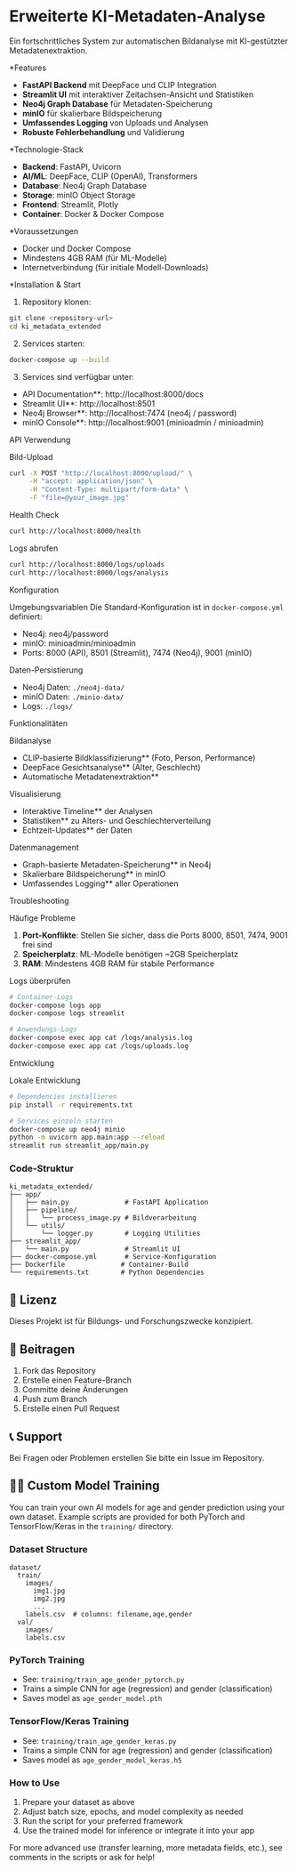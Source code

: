 # Erweiterte KI-Metadaten-Analyse

Ein fortschrittliches System zur automatischen Bildanalyse mit KI-gestützter Metadatenextraktion.

*Features

- **FastAPI Backend** mit DeepFace und CLIP Integration
- **Streamlit UI** mit interaktiver Zeitachsen-Ansicht und Statistiken
- **Neo4j Graph Database** für Metadaten-Speicherung
- **minIO** für skalierbare Bildspeicherung
- **Umfassendes Logging** von Uploads und Analysen
- **Robuste Fehlerbehandlung** und Validierung

*Technologie-Stack

- **Backend**: FastAPI, Uvicorn
- **AI/ML**: DeepFace, CLIP (OpenAI), Transformers
- **Database**: Neo4j Graph Database
- **Storage**: minIO Object Storage
- **Frontend**: Streamlit, Plotly
- **Container**: Docker & Docker Compose

*Voraussetzungen

- Docker und Docker Compose
- Mindestens 4GB RAM (für ML-Modelle)
- Internetverbindung (für initiale Modell-Downloads)

*Installation & Start

1. Repository klonen:
```bash
git clone <repository-url>
cd ki_metadata_extended
```

2. Services starten:
```bash
docker-compose up --build
```

3. Services sind verfügbar unter:
- API Documentation**: http://localhost:8000/docs
- Streamlit UI**: http://localhost:8501
- Neo4j Browser**: http://localhost:7474 (neo4j / password)
- minIO Console**: http://localhost:9001 (minioadmin / minioadmin)

API Verwendung

Bild-Upload
```bash
curl -X POST "http://localhost:8000/upload/" \
     -H "accept: application/json" \
     -H "Content-Type: multipart/form-data" \
     -F "file=@your_image.jpg"
```

Health Check
```bash
curl http://localhost:8000/health
```

Logs abrufen
```bash
curl http://localhost:8000/logs/uploads
curl http://localhost:8000/logs/analysis
```

Konfiguration

Umgebungsvariablen
Die Standard-Konfiguration ist in `docker-compose.yml` definiert:

- Neo4j: neo4j/password
- minIO: minioadmin/minioadmin
- Ports: 8000 (API), 8501 (Streamlit), 7474 (Neo4j), 9001 (minIO)

Daten-Persistierung
- Neo4j Daten: `./neo4j-data/`
- minIO Daten: `./minio-data/`
- Logs: `./logs/`

Funktionalitäten

Bildanalyse
- CLIP-basierte Bildklassifizierung** (Foto, Person, Performance)
- DeepFace Gesichtsanalyse** (Alter, Geschlecht)
- Automatische Metadatenextraktion**

Visualisierung
- Interaktive Timeline** der Analysen
- Statistiken** zu Alters- und Geschlechterverteilung
- Echtzeit-Updates** der Daten

Datenmanagement
- Graph-basierte Metadaten-Speicherung** in Neo4j
- Skalierbare Bildspeicherung** in minIO
- Umfassendes Logging** aller Operationen

Troubleshooting

Häufige Probleme

1. **Port-Konflikte**: Stellen Sie sicher, dass die Ports 8000, 8501, 7474, 9001 frei sind
2. **Speicherplatz**: ML-Modelle benötigen ~2GB Speicherplatz
3. **RAM**: Mindestens 4GB RAM für stabile Performance

Logs überprüfen
```bash
# Container-Logs
docker-compose logs app
docker-compose logs streamlit

# Anwendungs-Logs
docker-compose exec app cat /logs/analysis.log
docker-compose exec app cat /logs/uploads.log
```

Entwicklung

Lokale Entwicklung
```bash
# Dependencies installieren
pip install -r requirements.txt

# Services einzeln starten
docker-compose up neo4j minio
python -m uvicorn app.main:app --reload
streamlit run streamlit_app/main.py
```

### Code-Struktur
```
ki_metadata_extended/
├── app/
│   ├── main.py              # FastAPI Application
│   ├── pipeline/
│   │   └── process_image.py # Bildverarbeitung
│   └── utils/
│       └── logger.py        # Logging Utilities
├── streamlit_app/
│   └── main.py              # Streamlit UI
├── docker-compose.yml       # Service-Konfiguration
├── Dockerfile              # Container-Build
└── requirements.txt        # Python Dependencies
```

## 📝 Lizenz

Dieses Projekt ist für Bildungs- und Forschungszwecke konzipiert.

## 🤝 Beitragen

1. Fork das Repository
2. Erstelle einen Feature-Branch
3. Committe deine Änderungen
4. Push zum Branch
5. Erstelle einen Pull Request

## 📞 Support

Bei Fragen oder Problemen erstellen Sie bitte ein Issue im Repository.

## 🧑‍💻 Custom Model Training

You can train your own AI models for age and gender prediction using your own dataset. Example scripts are provided for both PyTorch and TensorFlow/Keras in the `training/` directory.

### Dataset Structure
```
dataset/
  train/
    images/
      img1.jpg
      img2.jpg
      ...
    labels.csv  # columns: filename,age,gender
  val/
    images/
    labels.csv
```

### PyTorch Training
- See: `training/train_age_gender_pytorch.py`
- Trains a simple CNN for age (regression) and gender (classification)
- Saves model as `age_gender_model.pth`

### TensorFlow/Keras Training
- See: `training/train_age_gender_keras.py`
- Trains a simple CNN for age (regression) and gender (classification)
- Saves model as `age_gender_model_keras.h5`

### How to Use
1. Prepare your dataset as above
2. Adjust batch size, epochs, and model complexity as needed
3. Run the script for your preferred framework
4. Use the trained model for inference or integrate it into your app

For more advanced use (transfer learning, more metadata fields, etc.), see comments in the scripts or ask for help!
